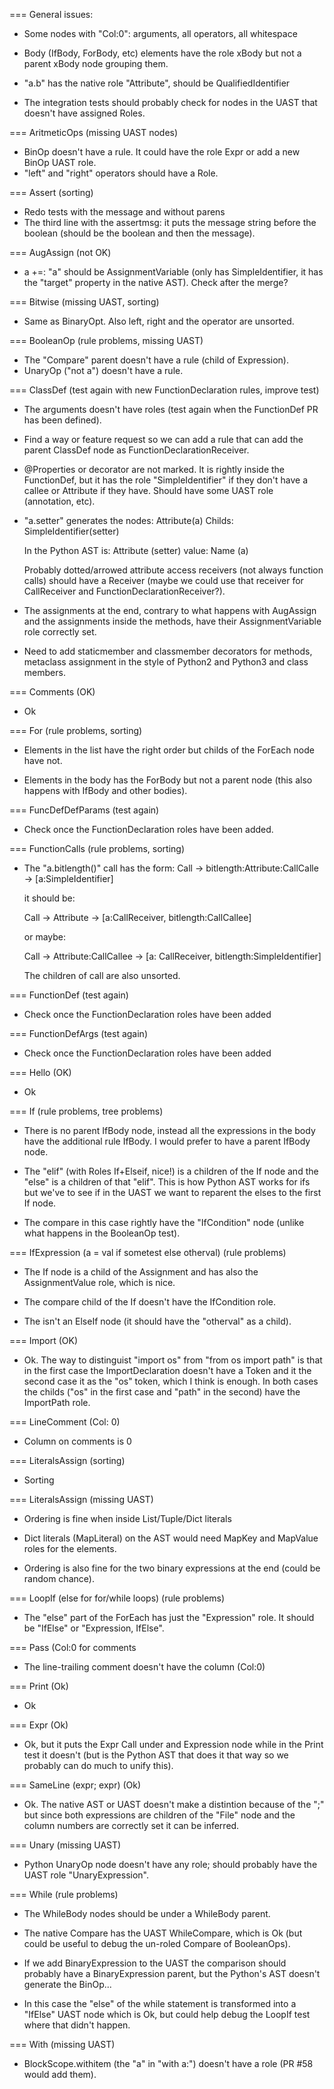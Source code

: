 === General issues:

- Some nodes with "Col:0": arguments, all operators, all whitespace

- Body (IfBody, ForBody, etc) elements have the role xBody but not a parent
  xBody node grouping them.

- "a.b" has the native role "Attribute", should be QualifiedIdentifier

- The integration tests should probably check for nodes in the UAST 
  that doesn't have assigned Roles.

=== AritmeticOps (missing UAST nodes)

- BinOp doesn't have a rule. It could have the role Expr or add
  a new BinOp UAST role.
- "left" and "right" operators should have a Role.

=== Assert (sorting)
- Redo tests with the message and without parens
- The third line with the assertmsg: it puts the message string before
  the boolean (should be the boolean and then the message).

=== AugAssign (not OK)

- a +=: "a" should be AssignmentVariable (only has SimpleIdentifier, it has the
  "target" property in the native AST). Check after the merge?

=== Bitwise (missing UAST, sorting)

- Same as BinaryOpt. Also left, right and the operator are unsorted.

=== BooleanOp (rule problems, missing UAST)

- The "Compare" parent doesn't have a rule (child of Expression).
- UnaryOp ("not a") doesn't have a rule.

=== ClassDef (test again with new FunctionDeclaration rules, improve test)

- The arguments doesn't have roles (test again when the FunctionDef PR
  has been defined). 

- Find a way or feature request so we can add a rule that can add the 
  parent ClassDef node as FunctionDeclarationReceiver.

- @Properties or decorator are not marked. It is rightly inside the FunctionDef,
  but it has the role "SimpleIdentifier" if they don't have a callee or Attribute
  if they have. Should have some UAST role (annotation, etc).

- "a.setter" generates the nodes:
    Attribute(a)
        Childs:
            SimpleIdentifier(setter)
  
  In the Python AST is:
    Attribute (setter)
        value:
            Name (a)

  Probably dotted/arrowed attribute access receivers (not always function calls)
  should have a Receiver (maybe we could use that receiver for CallReceiver and
  FunctionDeclarationReceiver?).

- The assignments at the end, contrary to what happens with AugAssign and 
  the assignments inside the methods, have their AssignmentVariable role
  correctly set.

- Need to add staticmember and classmember decorators for methods, metaclass
  assignment in the style of Python2 and Python3 and class members.
  
=== Comments (OK)

- Ok

=== For (rule problems, sorting)

- Elements in the list have the right order but childs of the ForEach
  node have not.

- Elements in the body has the ForBody but not a parent node (this
  also happens with IfBody and other bodies).

=== FuncDefDefParams (test again)

- Check once the FunctionDeclaration roles have been added.

=== FunctionCalls (rule problems, sorting)

- The "a.bitlength()" call has the form:
  Call -> bitlength:Attribute:CallCalle -> 
      [a:SimpleIdentifier] 

  it should be:

  Call -> Attribute -> [a:CallReceiver, bitlength:CallCallee]

  or maybe:

  Call -> Attribute:CallCallee -> [a: CallReceiver, bitlength:SimpleIdentifier]

  The children of call are also unsorted.

=== FunctionDef (test again)

- Check once the FunctionDeclaration roles have been added


=== FunctionDefArgs (test again)

- Check once the FunctionDeclaration roles have been added

=== Hello (OK)

- Ok

=== If (rule problems, tree problems)

- There is no parent IfBody node, instead all the expressions in the body
  have the additional rule IfBody. I would prefer to have a parent IfBody node.

- The "elif" (with Roles If+Elseif, nice!) is a children of the If node and the
  "else" is a children of that "elif". This is how Python AST works for ifs but
  we've to see if in the UAST we want to reparent the elses to the first If node.

- The compare in this case rightly have the "IfCondition" node (unlike what 
  happens in the BooleanOp test).

=== IfExpression (a = val if sometest else otherval) (rule problems)

- The If node is a child of the Assignment and has also the AssignmentValue
  role, which is nice.

- The compare child of the If doesn't have the IfCondition role.

- The isn't an ElseIf node (it should have the "otherval" as a child).

=== Import (OK)

- Ok. The way to distinguist "import os" from "from os import path" is that
  in the first case the ImportDeclaration doesn't have a Token and it the second
  case it as the "os" token, which I think is enough. In both cases the childs
  ("os" in the first case and "path" in the second) have the ImportPath role.

=== LineComment (Col: 0)

- Column on comments is 0

=== LiteralsAssign (sorting)

- Sorting

=== LiteralsAssign (missing UAST)

- Ordering is fine when inside List/Tuple/Dict literals

- Dict literals (MapLiteral) on the AST would need MapKey and MapValue
  roles for the elements. 

- Ordering is also fine for the two binary expressions at the end (could be 
  random chance).

=== LoopIf (else for for/while loops) (rule problems)

- The "else" part of the ForEach has just the "Expression" role. It should be
  "IfElse" or "Expression, IfElse".

=== Pass (Col:0 for comments

- The line-trailing comment doesn't have the column (Col:0)

=== Print (Ok)

- Ok

=== Expr (Ok)

- Ok, but it puts the Expr Call under and Expression node while in the Print
  test it doesn't (but is the Python AST that does it that way so we 
  probably can do much to unify this).

=== SameLine (expr; expr) (Ok)

- Ok. The native AST or UAST doesn't make a distintion because of the ";"  
  but since both expressions are children of the "File" node and the column
  numbers are correctly set it can be inferred.

=== Unary (missing UAST)

- Python UnaryOp node doesn't have any role; should probably have the 
  UAST role "UnaryExpression". 


=== While (rule problems)

- The WhileBody nodes should be under a WhileBody parent.

- The native Compare has the UAST WhileCompare, which is Ok (but could be 
  useful to debug the un-roled Compare of BooleanOps).

- If we add BinaryExpression to the UAST the comparison should probably have
  a BinaryExpression parent, but the Python's AST doesn't generate the 
  BinOp...

- In this case the "else" of the while statement is transformed into a "IfElse"
  UAST node which is Ok, but could help debug the LoopIf test where that 
  didn't happen.

=== With (missing UAST)

- BlockScope.withitem (the "a" in "with a:") doesn't have a role 
  (PR #58 would add them).
